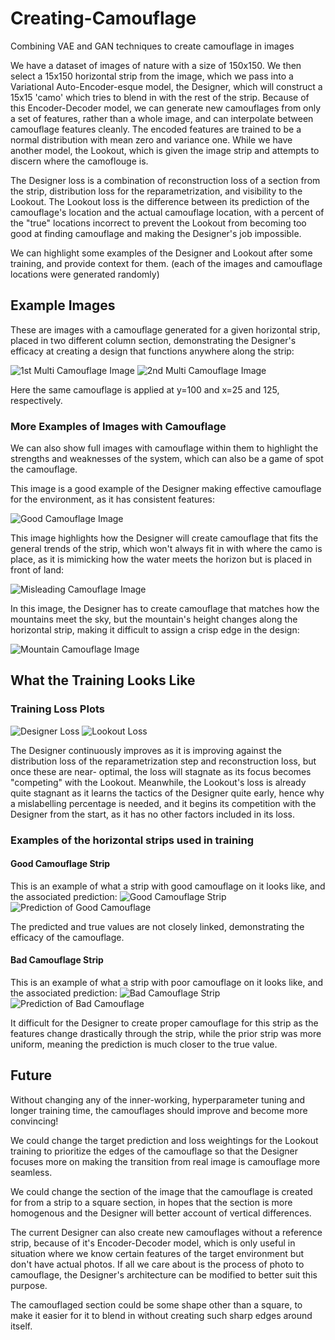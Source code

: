 # Creating-Camouflage
Combining VAE and GAN techniques to create camouflage in images



We have a dataset of images of nature with a size of 150x150. We then select a 15x150 horizontal strip from the image, which we pass into a Variational Auto-Encoder-esque model, the Designer, which will construct a 15x15 'camo' which tries to blend in with the rest of the strip. Because of this Encoder-Decoder model, we can 
generate new camouflages from only a set of features, rather than a whole image, and can interpolate between camouflage features cleanly. The encoded features are 
trained to be a normal distribution with mean zero and variance one.
While we have another model, the Lookout, which is given the image strip and attempts to discern where the camoflouge is.

The Designer loss is a combination of reconstruction loss of a section from the strip, distribution loss for the reparametrization, and visibility to the Lookout.
The Lookout loss is the difference between its prediction of the camouflage's location and the actual camouflage location, with a percent of the "true" locations incorrect to prevent the Lookout from becoming too good at finding camouflage and making the Designer's job impossible.

We can highlight some examples of the Designer and Lookout after some training, and provide context for them. (each of the images and camouflage locations were generated randomly)

## Example Images
These are images with a camouflage generated for a given horizontal strip, placed in two different column section, demonstrating the Designer's efficacy at creating 
a design that functions anywhere along the strip:

![1st Multi Camouflage Image](/images/multi_camo_image1.png "1st Multi Camouflage Image")
![2nd Multi Camouflage Image](/images/multi_camo_image2.png "2nd Multi Camouflage Image")

Here the same camouflage is applied at y=100 and x=25 and 125, respectively.

### More Examples of Images with Camouflage
We can also show full images with camouflage within them to highlight the strengths and weaknesses of the system, which can also be a game of spot the camouflage.

This image is a good example of the Designer making effective camouflage for the environment, as it has consistent features:

![Good Camouflage Image](/images/forest_camo_image.png "Good Camouflage Image")

This image highlights how the Designer will create camouflage that fits the general trends of the strip, which won't always fit in with where the camo is place,
as it is mimicking how the water meets the horizon but is placed in front of land:

![Misleading Camouflage Image](/images/misleading_camo_image.png "Misleading Camouflage Image")


In this image, the Designer has to create camouflage that matches how the mountains meet the sky, but the mountain's height changes along the horizontal strip,
making it difficult to assign a crisp edge in the design:

![Mountain Camouflage Image](/images/okay_camo_image.png "Mountain Camouflage Image")

## What the Training Looks Like
### Training Loss Plots

![Designer Loss](/images/designer_loss.png "Designer Loss")
![Lookout Loss](/images/lookout_loss.png "Lookout Loss")

The Designer continuously improves as it is improving against the distribution loss of the reparametrization step and reconstruction loss, but once these are near-
optimal, the loss will stagnate as its focus becomes "competing" with the Lookout.
Meanwhile, the Lookout's loss is already quite stagnant as it learns the tactics of the Designer quite early, hence why a mislabelling percentage is needed, and it 
begins its competition with the Designer from the start, as it has no other factors included in its loss.

### Examples of the horizontal strips used in training
#### Good Camouflage Strip
This is an example of what a strip with good camouflage on it looks like, and the associated prediction:
![Good Camouflage Strip](/images/good_camo_strip.png "Good Camouflage Strip")
![Prediction of Good Camouflage](/images/good_camo_pred.png "Prediction of Good Camouflage")

The predicted and true values are not closely linked, demonstrating the efficacy of the camouflage.

#### Bad Camouflage Strip
This is an example of what a strip with poor camouflage on it looks like, and the associated prediction:
![Bad Camouflage Strip](/images/bad_camo_strip.png "Bad Camouflage Strip")
![Prediction of Bad Camouflage](/images/bad_camo_pred.png "Prediction of Bad Camouflage")

It difficult for the Designer to create proper camouflage for this strip as the features change drastically through the strip, while the prior strip was more uniform,
meaning the prediction is much closer to the true value.


## Future

Without changing any of the inner-working, hyperparameter tuning and longer training time, the camouflages should improve and become more convincing!

We could change the target prediction and loss weightings for the Lookout training to prioritize the edges of the camouflage so that the Designer focuses more on 
making the transition from real image is camouflage more seamless.

We could change the section of the image that the camouflage is created for from a strip to a square section, in hopes that the section is more homogenous and the Designer will better account of vertical differences.

The current Designer can also create new camouflages without a reference strip, because of it's Encoder-Decoder model, which is only useful in situation where we know
certain features of the target environment but don't have actual photos. If all we care about is the process of photo to camouflage, the Designer's architecture
can be modified to better suit this purpose.

The camouflaged section could be some shape other than a square, to make it easier for it to blend in without creating such sharp edges around itself.
